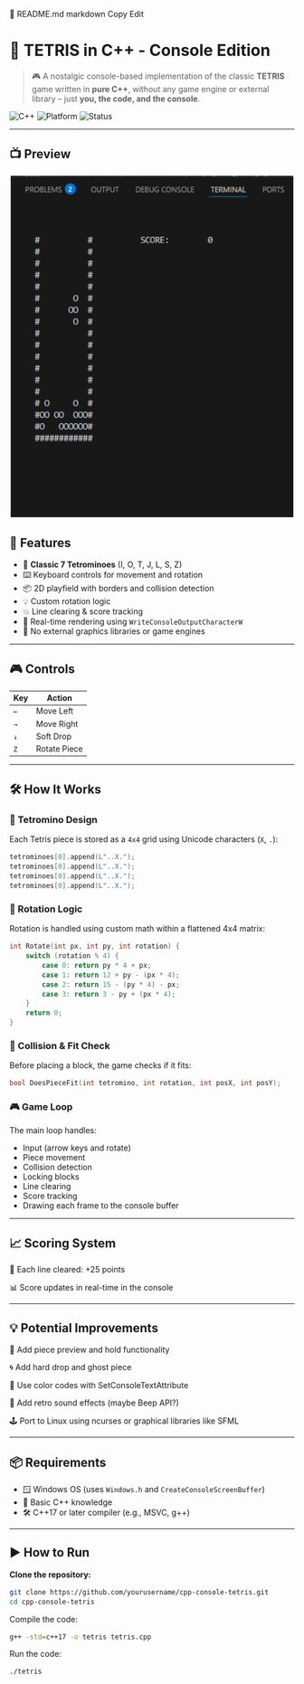 📘 README.md
markdown
Copy
Edit
# 🧱 TETRIS in C++ - Console Edition

> 🎮 A nostalgic console-based implementation of the classic **TETRIS** game written in **pure C++**, without any game engine or external library – just **you, the code, and the console**.

![C++](https://img.shields.io/badge/C%2B%2B-17-blue.svg)
![Platform](https://img.shields.io/badge/Platform-Windows-blue)
![Status](https://img.shields.io/badge/status-Playable-brightgreen)

---

## 📺 Preview

<p align="center">
  <img src="assets/tertris.png" alt="Gameplay Preview" width="500"/>
</p>



## 🚀 Features

- 🔷 **Classic 7 Tetrominoes** (I, O, T, J, L, S, Z)
- ⌨️ Keyboard controls for movement and rotation
- 📦 2D playfield with borders and collision detection
- 💡 Custom rotation logic
- 💥 Line clearing & score tracking
- 🧠 Real-time rendering using `WriteConsoleOutputCharacterW`
- 💯 No external graphics libraries or game engines

---

## 🎮 Controls

| Key       | Action         |
|-----------|----------------|
| `←`       | Move Left      |
| `→`       | Move Right     |
| `↓`       | Soft Drop      |
| `Z`       | Rotate Piece   |

---


## 🛠️ How It Works

### 🧱 Tetromino Design
Each Tetris piece is stored as a `4x4` grid using Unicode characters (`X`, `.`):

```cpp
tetrominoes[0].append(L"..X.");
tetrominoes[0].append(L"..X.");
tetrominoes[0].append(L"..X.");
tetrominoes[0].append(L"..X.");
```

### 🔄 Rotation Logic
Rotation is handled using custom math within a flattened 4x4 matrix:

```cpp
int Rotate(int px, int py, int rotation) {
    switch (rotation % 4) {
        case 0: return py * 4 + px;
        case 1: return 12 + py - (px * 4);
        case 2: return 15 - (py * 4) - px;
        case 3: return 3 - py + (px * 4);
    }
    return 0;
}
```

### 🧠 Collision & Fit Check
Before placing a block, the game checks if it fits:

```cpp
bool DoesPieceFit(int tetromino, int rotation, int posX, int posY);
```

### 🎮 Game Loop
The main loop handles:
- Input (arrow keys and rotate)
- Piece movement
- Collision detection
- Locking blocks
- Line clearing
- Score tracking
- Drawing each frame to the console buffer

---



## 📈 Scoring System

🧱 Each line cleared: +25 points

📊 Score updates in real-time in the console

---



## 💡 Potential Improvements
🧪 Add piece preview and hold functionality

🌀 Add hard drop and ghost piece

🎨 Use color codes with SetConsoleTextAttribute

🎵 Add retro sound effects (maybe Beep API?)

🕹️ Port to Linux using ncurses or graphical libraries like SFML

---



## 📦 Requirements

- 🪟 Windows OS (uses `Windows.h` and `CreateConsoleScreenBuffer`)
- 🧠 Basic C++ knowledge
- 🛠️ C++17 or later compiler (e.g., MSVC, g++)

---

## ▶️ How to Run

**Clone the repository:**
```bash
git clone https://github.com/yourusername/cpp-console-tetris.git
cd cpp-console-tetris
```

Compile the code:
```bash
g++ -std=c++17 -o tetris tetris.cpp
```

Run the code:
```bash
./tetris
```

